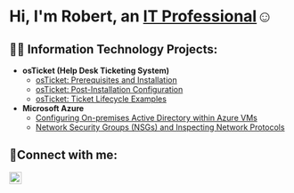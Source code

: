 <h1>Hi, I'm Robert, an <a href="https://www.linkedin.com/in/robert-barber512/">IT Professional</a>☺</h1>

<h2>👨‍💻 Information Technology Projects:</h2>

- <b>osTicket (Help Desk Ticketing System)</b>
  - [osTicket: Prerequisites and Installation](https://github.com/robertbarber512-jpg/osticket-prereqs)
  - [osTicket: Post-Installation Configuration](https://github.com/robertbarber512-jpg/post-install-config)
  - [osTicket: Ticket Lifecycle Examples](https://github.com/robertbarber512-jpg/ticket-lifecycle)
- <b>Microsoft Azure</b>
  - [Configuring On-premises Active Directory within Azure VMs](https://github.com/robertbarber512-jpg/configure-ad)
  - [Network Security Groups (NSGs) and Inspecting Network Protocols](https://github.com/robertbarber512-jpg/azure-network-protocols)

<h2>🤳Connect with me:</h2>


[<img align="left" alt="Josh | LinkedIn" width="22px" src="https://cdn.jsdelivr.net/npm/simple-icons@v3/icons/linkedin.svg" />][linkedin]


[linkedin]: https://www.linkedin.com/in/robert-barber512/
